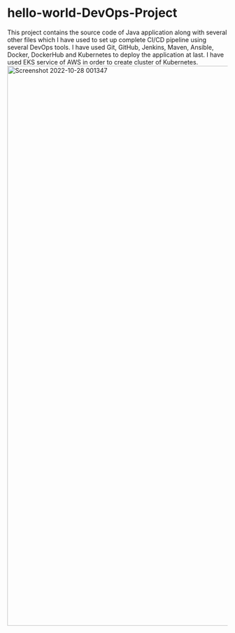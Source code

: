 # hello-world-DevOps-Project
This project contains the source code of Java application along with several other files which I have used to set up complete CI/CD pipeline using several DevOps tools. 
I have used Git, GitHub, Jenkins, Maven, Ansible, Docker, DockerHub and Kubernetes to deploy the application at last. I have used EKS service of AWS in order to create cluster of Kubernetes.
<img width="1278" alt="Screenshot 2022-10-28 001347" src="https://user-images.githubusercontent.com/77804059/198622704-2ce14e63-7736-4f1d-9b10-71dc60d39d22.png">
